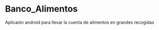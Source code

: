 Banco_Alimentos
===============

Aplicaión android para llevar la cuenta de alimentos en grandes recogidas
